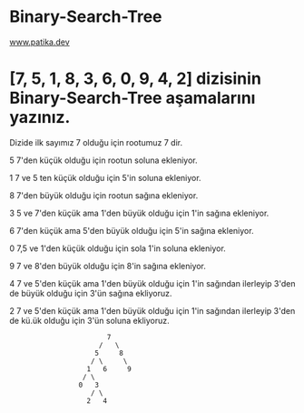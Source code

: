 # Binary-Search-Tree

www.patika.dev

# [7, 5, 1, 8, 3, 6, 0, 9, 4, 2] dizisinin Binary-Search-Tree aşamalarını yazınız.

Dizide ilk sayımız 7 olduğu için rootumuz 7 dir.

5 7'den küçük olduğu için rootun soluna ekleniyor.

1 7 ve 5 ten küçük olduğu için 5'in soluna ekleniyor.

8 7'den büyük olduğu için rootun sağına ekleniyor.

3 5 ve 7'den küçük ama 1'den büyük olduğu için 1'in sağına ekleniyor.

6 7'den küçük ama 5'den büyük olduğu için 5'in sağına ekleniyor.

0 7,5 ve 1'den küçük olduğu için sola 1'in soluna ekleniyor.

9 7 ve 8'den büyük olduğu için 8'in sağına ekleniyor.

4 7 ve 5'den küçük ama 1'den büyük olduğu için 1'in sağından ilerleyip 3'den de büyük olduğu için 3'ün sağına ekliyoruz.

2 7 ve 5'den küçük ama 1'den büyük olduğu için 1'in sağından ilerleyip 3'den de kü.ük olduğu için 3'ün soluna ekliyoruz.



                            7
                          /   \
                         5     8
                        / \     \
                       1   6     9
                      / \   
                     0   3   
                        / \
                       2   4
                          
                          
                          
